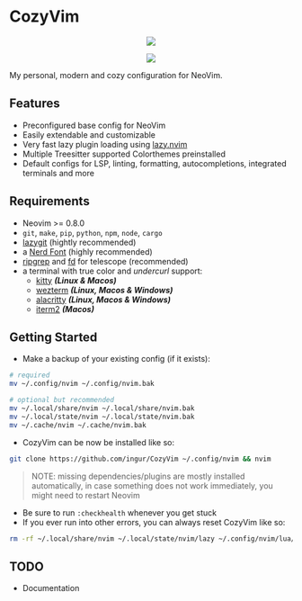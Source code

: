 # CozyVim

<p align="center">
  <img src="https://github-production-user-asset-6210df.s3.amazonaws.com/45173070/273734086-771e98dc-0a30-419d-be97-af587ce28ef1.png"/>
</p>
<p align="center">
  <img src="https://github-production-user-asset-6210df.s3.amazonaws.com/45173070/273735731-daa3c097-53a1-4de4-b8f8-65118ce758a2.png"/>
</p>

My personal, modern and cozy configuration for NeoVim.

## Features

- Preconfigured base config for NeoVim
- Easily extendable and customizable
- Very fast lazy plugin loading using [lazy.nvim](https://github.com/folke/lazy.nvim)
- Multiple Treesitter supported Colorthemes preinstalled
- Default configs for LSP, linting, formatting, autocompletions, integrated terminals and more

## Requirements

- Neovim >= 0.8.0
- `git`, `make`, `pip`, `python`, `npm`, `node`, `cargo`
- [lazygit](https://github.com/jesseduffield/lazygit) (hightly recommended)
- a [Nerd Font](https://www.nerdfonts.com/) (highly recommended)
- [ripgrep](https://github.com/BurntSushi/ripgrep) and [fd](https://github.com/sharkdp/fd) for telescope (recommended)
- a terminal with true color and _undercurl_ support:
  - [kitty](https://github.com/kovidgoyal/kitty) **_(Linux & Macos)_**
  - [wezterm](https://github.com/wez/wezterm) **_(Linux, Macos & Windows)_**
  - [alacritty](https://github.com/alacritty/alacritty) **_(Linux, Macos & Windows)_**
  - [iterm2](https://iterm2.com/) **_(Macos)_**

## Getting Started

- Make a backup of your existing config (if it exists):
```bash
# required
mv ~/.config/nvim ~/.config/nvim.bak

# optional but recommended
mv ~/.local/share/nvim ~/.local/share/nvim.bak
mv ~/.local/state/nvim ~/.local/state/nvim.bak
mv ~/.cache/nvim ~/.cache/nvim.bak
```
- CozyVim can be now be installed like so:
```bash
git clone https://github.com/ingur/CozyVim ~/.config/nvim && nvim
```
> NOTE: missing dependencies/plugins are mostly installed automatically, in case something does not work immediately, you might need to restart Neovim

- Be sure to run `:checkhealth` whenever you get stuck
- If you ever run into other errors, you can always reset CozyVim like so:
```bash
rm -rf ~/.local/share/nvim ~/.local/state/nvim/lazy ~/.config/nvim/lua/custom/lazy-lock.json
```

## TODO
- Documentation
